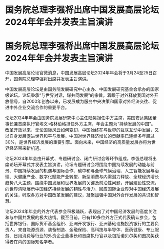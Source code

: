# 国务院总理李强将出席中国发展高层论坛2024年年会并发表主旨演讲

# 国务院总理李强将出席中国发展高层论坛2024年年会并发表主旨演讲

中国发展高层论坛官微消息，中国发展高层论坛2024年年会将于3月24至25日召开，国务院总理李强将出席并发表主旨演讲。

中国发展高层论坛是由国务院发展研究中心主办、中国发展研究基金会承办的国家级论坛。论坛秉承“与世界对话，谋共同发展”的宗旨，着眼于对外释放我国对外开放信号，自2000年创办以来，已发展成为服务中央决策和国家对外经济交往、促进中外企业交流合作的重要平台。

论坛2024年年会由国务院发展研究中心主任陆昊担任中方主席，美国安达集团董事长兼首席执行官埃文·格林伯格担任外方主席，年会主题为“持续发展的中国”。改革开放以来，无论国际风云如何变幻，中国始终在与世界的互联互动中发展，又以自身发展促进世界和平与发展。中国对世界经济增长的贡献率已连续多年超过30%，是世界经济发展的重要引擎。面向未来，中国经济的高质量发展亦将为世界经济带来新机遇。

论坛2024年年会由开幕式、专题研讨会、闭门研讨会等环节组成，李强总理将出席论坛开幕式并发表主旨演讲。论坛专题研讨会将围绕中国持续发展的动能与前景、中国持续发展的机遇与国际合作、碳中和与全球气候治理、人工智能发展与治理、大健康产业、数字化赋能产业转型、新型消费与内需潜力释放、全球经济增长趋势八大主题，围绕中国发展和世界发展的关键及前沿性问题，开展建设性交流，向世界清晰展示中国经济持续发展的韧性与活力，回应国际企业界对中国经济发展的关注，听取各方对中国改革发展的建议，凝聚加强中国对外合作发展的共识和智慧。

论坛2024年年会的外方代表参会积极踊跃，表现出了对中国经济发展的高度关注和与中国共发展的极大热情。截至目前，已有110多位外方正式代表确认参会，包括世界银行、国际货币基金组织、亚洲开发银行、亚洲基础设施投资银行的主要负责人，来自能源资源、装备制造、金融保险、高科技与半导体、医药健康、专业服务、日用消费等行业的外资企业董事长和首席执行官以及包括诺贝尔奖和图灵奖获得者在内的国际知名学者。

